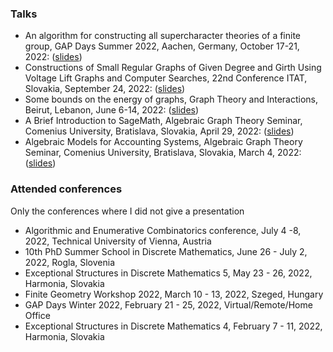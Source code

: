 ### Talks
- An algorithm for constructing all supercharacter theories of a finite group, GAP Days Summer 2022, Aachen, Germany, October 17-21, 2022: (<a href="https://fkmoftakhar.github.io/Conferences/gapdays.pdf">slides</a>)
- Constructions of Small Regular Graphs of Given Degree and Girth Using Voltage Lift Graphs and Computer Searches, 22nd Conference ITAT, Slovakia, September 24, 2022: (<a href="https://fkmoftakhar.github.io/Conferences/ITAT.pdf">slides</a>)
- Some bounds on the energy of graphs, Graph Theory and Interactions, Beirut, Lebanon, June 6-14, 2022: (<a href="https://fkmoftakhar.github.io/Conferences/CIMPA.pdf">slides</a>)
- A Brief Introduction to SageMath, Algebraic Graph Theory Seminar, Comenius University, Bratislava, Slovakia, April 29, 2022: (<a href="https://fkmoftakhar.github.io/Conferences/Sage.html">slides</a>)
- Algebraic Models for Accounting Systems, Algebraic Graph Theory Seminar, Comenius University, Bratislava, Slovakia, March 4, 2022: (<a href="https://fkmoftakhar.github.io/Conferences/Friday-March-2022.pdf">slides</a>)

### Attended conferences
Only the conferences where I did not give a presentation <br>
- Algorithmic and Enumerative Combinatorics conference, July 4 -8, 2022, Technical University of Vienna, Austria
- 10th PhD Summer School in Discrete Mathematics, June 26 - July 2, 2022, Rogla, Slovenia
- Exceptional Structures in Discrete Mathematics 5, May 23 - 26, 2022, Harmonia, Slovakia
- Finite Geometry Workshop 2022, March 10 - 13, 2022, Szeged, Hungary
- GAP Days Winter 2022, February 21 - 25, 2022, Virtual/Remote/Home Office
- Exceptional Structures in Discrete Mathematics 4, February 7 - 11, 2022, Harmonia, Slovakia

